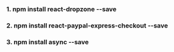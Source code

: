### 1. npm install react-dropzone --save
### 2. npm install react-paypal-express-checkout --save
### 3. npm install async --save
